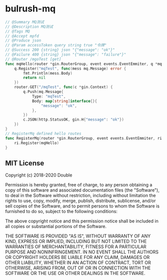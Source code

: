 # bulrush-mq
```go
// @Summary MQ测试
// @Description MQ测试
// @Tags MQ
// @Accept mpfd
// @Produce json
// @Param accessToken query string true "令牌"
// @Success 200 {string} json "{"message": "ok"}"
// @Failure 400 {string} json "{"message": "failure"}"
// @Router /mgoTest [get]
func mqHello(router *gin.RouterGroup, event events.EventEmmiter, q *mq.MQ) {
	q.Register("mqTest", func(mess mq.Message) error {
		fmt.Println(mess.Body)
		return nil
	})
	router.GET("/mqTest", func(c *gin.Context) {
		q.Push(mq.Message{
			Type: "mqTest",
			Body: map[string]interface{}{
				"message": "ok",
			},
		})
		c.JSON(http.StatusOK, gin.H{"message": "ok"})
	})
}
// RegisterMq defined hello routes
func RegisterMq(router *gin.RouterGroup, event events.EventEmmiter, ri *bulrush.ReverseInject) {
	ri.Register(mqHello)
}
```
## MIT License

Copyright (c) 2018-2020 Double

Permission is hereby granted, free of charge, to any person obtaining a copy
of this software and associated documentation files (the "Software"), to deal
in the Software without restriction, including without limitation the rights
to use, copy, modify, merge, publish, distribute, sublicense, and/or sell
copies of the Software, and to permit persons to whom the Software is
furnished to do so, subject to the following conditions:

The above copyright notice and this permission notice shall be included in all
copies or substantial portions of the Software.

THE SOFTWARE IS PROVIDED "AS IS", WITHOUT WARRANTY OF ANY KIND, EXPRESS OR
IMPLIED, INCLUDING BUT NOT LIMITED TO THE WARRANTIES OF MERCHANTABILITY,
FITNESS FOR A PARTICULAR PURPOSE AND NONINFRINGEMENT. IN NO EVENT SHALL THE
AUTHORS OR COPYRIGHT HOLDERS BE LIABLE FOR ANY CLAIM, DAMAGES OR OTHER
LIABILITY, WHETHER IN AN ACTION OF CONTRACT, TORT OR OTHERWISE, ARISING FROM,
OUT OF OR IN CONNECTION WITH THE SOFTWARE OR THE USE OR OTHER DEALINGS IN THE
SOFTWARE.